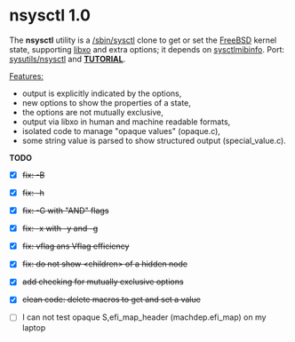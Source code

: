 nsysctl 1.0
=============

The **nsysctl** utility is a [/sbin/sysctl](https://man.freebsd.org/sysctl/8) 
clone to get or set the [FreeBSD](http://www.freebsd.org) kernel state, 
supporting [libxo](http://juniper.github.io/libxo/libxo-manual.html) and extra 
options; it depends on [sysctlmibinfo](https://gitlab.com/alfix/sysctlmibinfo). 
Port: [sysutils/nsysctl](https://www.freshports.org/sysutils/nsysctl) and 
**[TUTORIAL](https://alfix.gitlab.io/bsd/2019/02/19/nsysctl-tutorial.html)**.  


<u>Features:</u>
 * output is explicitly indicated by the options,
 * new options to show the properties of a state,
 * the options are not mutually exclusive,
 * output via libxo in human and machine readable formats,
 * isolated code to manage "opaque values" (opaque.c),
 * some string value is parsed to show structured output (special\_value.c).


**TODO**

 * [X] ~~fix: -B~~
 * [X] ~~fix: -h~~
 * [X] ~~fix: -G with "AND" flags~~
 * [X] ~~fix: -x with -y and -g~~
 * [X] ~~fix: vflag ans Vflag efficiency~~
 * [X] ~~fix: do not show \<children\> of a hidden node~~
 * [X] ~~add checking for mutually exclusive options~~
 * [X] ~~clean code: delete macros to get and set a value~~
 * [ ] I can not test opaque S,efi\_map\_header (machdep.efi\_map) on my laptop
 
